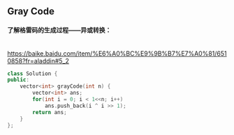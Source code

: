## Gray Code

#### 了解格雷码的生成过程——异或转换：

​		https://baike.baidu.com/item/%E6%A0%BC%E9%9B%B7%E7%A0%81/6510858?fr=aladdin#5_2

```c++
class Solution {
public:
    vector<int> grayCode(int n) {
        vector<int> ans;
        for(int i = 0; i < 1<<n; i++)
            ans.push_back(i ^ i >> 1);
        return ans;
    }
};
```

